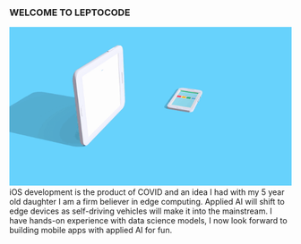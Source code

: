### WELCOME TO LEPTOCODE
![leptocode video](https://github.com/leptocode/leptocode/blob/master/leptovideo.gif?raw=true)
iOS development is the product of COVID and an idea I had with my 5 year old daughter
I am a firm believer in edge computing. Applied AI will shift to edge devices as self-driving vehicles will make it into the mainstream. I have hands-on experience with data science models, I now look forward to building mobile apps with applied AI for fun.
